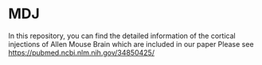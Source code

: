 # MDJ
In this repository, you can find the detailed information of the cortical injections of Allen Mouse Brain which are included in our paper
Please see https://pubmed.ncbi.nlm.nih.gov/34850425/

